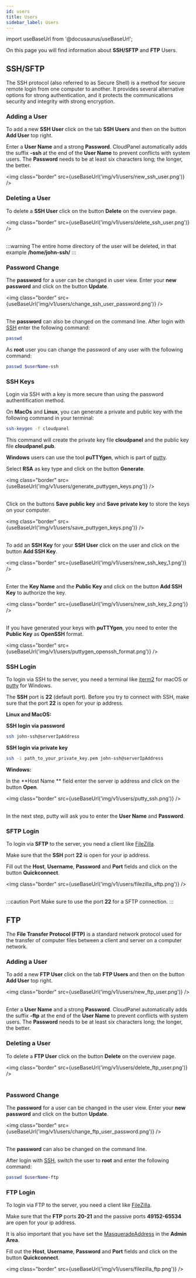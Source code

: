 ```yaml
---
id: users
title: Users
sidebar_label: Users
---
```


import useBaseUrl from '@docusaurus/useBaseUrl';

On this page you will find information about **SSH/SFTP** and **FTP** Users.

## SSH/SFTP

The SSH protocol (also referred to as Secure Shell) is a method for secure remote login from one computer to another. 
It provides several alternative options for strong authentication, and it protects the communications security and integrity with strong encryption.

### Adding a User

To add a new **SSH User** click on the tab **SSH Users** and then on the button **Add User** top right. 

Enter a **User Name** and a strong **Password**. 
CloudPanel automatically adds the suffix **-ssh** at the end of the **User Name** to prevent conflicts with system users.
The **Password** needs to be at least six characters long; the longer, the better.

<img class="border" src={useBaseUrl('img/v1/users/new_ssh_user.png')} />

### Deleting a User

To delete a **SSH User** click on the button **Delete** on the overview page.

<img class="border" src={useBaseUrl('img/v1/users/delete_ssh_user.png')} /> <br /> <br />

:::warning
The entire home directory of the user will be deleted, in that example **/home/john-ssh/**
:::

### Password Change

The **password** for a user can be changed in user view. Enter your **new password** and click on the button **Update**.

<img class="border" src={useBaseUrl('img/v1/users/change_ssh_user_password.png')} /> <br /> <br />

The **password** can also be changed on the command line. After login with [SSH](#ssh-login) enter the following command:

```bash
passwd
```

As **root** user you can change the password of any user with the following command:

```bash
passwd $userName-ssh
```

### SSH Keys

Login via SSH with a key is more secure than using the password authentification method.

On **MacOs** and **Linux**, you can generate a private and public key with the following command in your terminal:

```bash
ssh-keygen -f cloudpanel
```

This command will create the private key file **cloudpanel** and the public key file **cloudpanel.pub**.

**Windows** users can use the tool **puTTYgen**, which is part of [putty](https://www.putty.org/).

Select **RSA** as key type and click on the button **Generate**.

<img class="border" src={useBaseUrl('img/v1/users/generate_puttygen_keys.png')} /> <br /> <br />

Click on the buttons **Save public key** and **Save private key** to store the keys on your computer.

<img class="border" src={useBaseUrl('img/v1/users/save_puttygen_keys.png')} /> <br /> <br />

To add an **SSH Key** for your **SSH User** click on the user and click on the button **Add SSH Key**.

<img class="border" src={useBaseUrl('img/v1/users/new_ssh_key_1.png')} /> <br /> <br />

Enter the **Key Name** and the **Public Key** and click on the button **Add SSH Key** to authorize the key.

<img class="border" src={useBaseUrl('img/v1/users/new_ssh_key_2.png')} /> <br /> <br />

If you have generated your keys with **puTTYgen**, you need to enter the **Public Key** as **OpenSSH** format.

<img class="border" src={useBaseUrl('img/v1/users/puttygen_openssh_format.png')} />

### SSH Login

To login via SSH to the server, you need a terminal like [iterm2](https://www.iterm2.com/) for macOS or [putty](https://www.putty.org/) for Windows.

The **SSH** port is **22** (default port). Before you try to connect with SSH, make sure that the port **22** is open for your ip address.

**Linux and MacOS:**

**SSH login via password**

```bash
ssh john-ssh@serverIpAddress
```

**SSH login via private key**

```bash
ssh -i path_to_your_private_key.pem john-ssh@serverIpAddress
```

**Windows:**

In the **Host Name ** field enter the server ip address and click on the button **Open**.

<img class="border" src={useBaseUrl('img/v1/users/putty_ssh.png')} /> <br /> <br />

In the next step, putty will ask you to enter the **User Name** and **Password**.

### SFTP Login

To login via **SFTP** to the server, you need a client like [FileZilla](https://filezilla-project.org/).

Make sure that the **SSH** port **22** is open for your ip address.

Fill out the **Host**, **Username**, **Password** and **Port** fields and click on the button **Quickconnect**.

<img class="border" src={useBaseUrl('img/v1/users/filezilla_sftp.png')} /> <br /> <br />

:::caution Port
Make sure to use the port **22** for a SFTP connection.
:::

## FTP

The **File Transfer Protocol (FTP)** is a standard network protocol used for the transfer of computer files between a client and server on a computer network.

### Adding a User

To add a new **FTP User** click on the tab **FTP Users** and then on the button **Add User** top right. 

<img class="border" src={useBaseUrl('img/v1/users/new_ftp_user.png')} /> <br /> <br />

Enter a **User Name** and a strong **Password**. 
CloudPanel automatically adds the suffix **-ftp** at the end of the **User Name** to prevent conflicts with system users.
The **Password** needs to be at least six characters long; the longer, the better.

### Deleting a User

To delete a **FTP User** click on the button **Delete** on the overview page.

<img class="border" src={useBaseUrl('img/v1/users/delete_ftp_user.png')} /> <br /> <br />

### Password Change

The **password** for a user can be changed in the user view. Enter your **new password** and click on the button **Update**.

<img class="border" src={useBaseUrl('img/v1/users/change_ftp_user_password.png')} /> <br /> <br />

The **password** can also be changed on the command line.

After login with [SSH](#ssh-login), switch the user to **root** and enter the following command:

```bash
passwd $userName-ftp
```

### FTP Login

To login via FTP to the server, you need a client like [FileZilla](https://filezilla-project.org/).

Make sure that the **FTP** ports **20-21** and the passive ports **49152-65534** are open for your ip address.

It is also important that you have set the [MasqueradeAddress](../admin-area/settings#proftpd-settings) in the **Admin Area**.

Fill out the **Host**, **Username**, **Password** and **Port** fields and click on the button **Quickconnect**.

<img class="border" src={useBaseUrl('img/v1/users/filezilla_ftp.png')} /> 